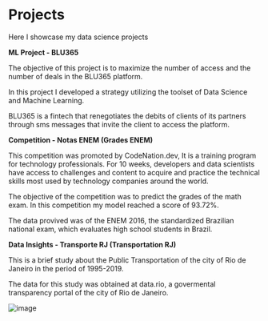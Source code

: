 # Projects
Here I showcase my data science projects

**ML Project - BLU365**

The objective of this project is to maximize the number of access and the number of deals in the BLU365 platform.

In this project I developed a strategy utilizing the toolset of Data Science and Machine Learning.

BLU365 is a fintech that renegotiates the debits of clients of its partners through sms messages that invite the client to access the platform. 

**Competition - Notas ENEM (Grades ENEM)**

This competition was promoted by CodeNation.dev, It is a training program for technology professionals. For 10 weeks, developers and data scientists have access to challenges and content to acquire and practice the technical skills most used by technology companies around the world.

The objective of the competition was to predict the grades of the math exam. In this competition my model reached a score of 93.72%.

The data provived was of the ENEM 2016, the standardized Brazilian national exam, which evaluates high school students in Brazil. 

**Data Insights - Transporte RJ (Transportation RJ)**

This is a brief study about the Public Transportation of the city of Rio de Janeiro in the period of 1995-2019.

The data for this study was obtained at data.rio, a govermental transparency portal of the city of Rio de Janeiro.

![image](https://github.com/ntlbellomo/images/blob/master/transporteRJ/image_transporte.png)
